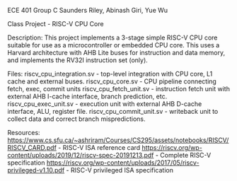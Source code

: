 ECE 401 Group C
Saunders Riley, Abinash Giri, Yue Wu

Class Project - RISC-V CPU Core

Description:
    This project implements a 3-stage simple RISC-V CPU core suitable for use as a microcontroller or embedded CPU core. This uses a Harvard architecture with AHB Lite buses for instruction and data memory, and implements the RV32I instruction set (only).

Files:
    riscv_cpu_integration.sv - top-level integration with CPU core, L1 cache and external buses.
    riscv_cpu_core.sv - CPU pipeline connecting fetch, exec, commit units
    riscv_cpu_fetch_unit.sv - instruction fetch unit with external AHB I-cache interface, branch prediction, etc.
    riscv_cpu_exec_unit.sv - execution unit with external AHB D-cache interface, ALU, register file.
    riscv_cpu_commit_unit.sv - writeback unit to collect data and correct branch mispredictions.

Resources:
    https://www.cs.sfu.ca/~ashriram/Courses/CS295/assets/notebooks/RISCV/RISCV_CARD.pdf - RISC-V ISA reference card
    https://riscv.org/wp-content/uploads/2019/12/riscv-spec-20191213.pdf - Complete RISC-V specification
    https://riscv.org/wp-content/uploads/2017/05/riscv-privileged-v1.10.pdf - RISC-V privileged ISA specification

